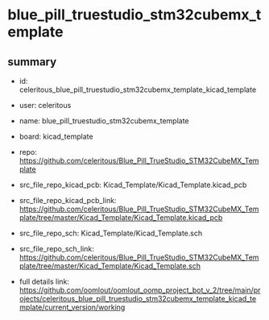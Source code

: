 # blue_pill_truestudio_stm32cubemx_template
 
## summary 
* id: celeritous_blue_pill_truestudio_stm32cubemx_template_kicad_template
* user: celeritous
* name: blue_pill_truestudio_stm32cubemx_template
* board: kicad_template
* repo: https://github.com/celeritous/Blue_Pill_TrueStudio_STM32CubeMX_Template
* src_file_repo_kicad_pcb: Kicad_Template/Kicad_Template.kicad_pcb
* src_file_repo_kicad_pcb_link: https://github.com/celeritous/Blue_Pill_TrueStudio_STM32CubeMX_Template/tree/master/Kicad_Template/Kicad_Template.kicad_pcb


* src_file_repo_sch: Kicad_Template/Kicad_Template.sch
* src_file_repo_sch_link: https://github.com/celeritous/Blue_Pill_TrueStudio_STM32CubeMX_Template/tree/master/Kicad_Template/Kicad_Template.sch
* full details link: https://github.com/oomlout/oomlout_oomp_project_bot_v_2/tree/main/projects/celeritous_blue_pill_truestudio_stm32cubemx_template_kicad_template/current_version/working  






